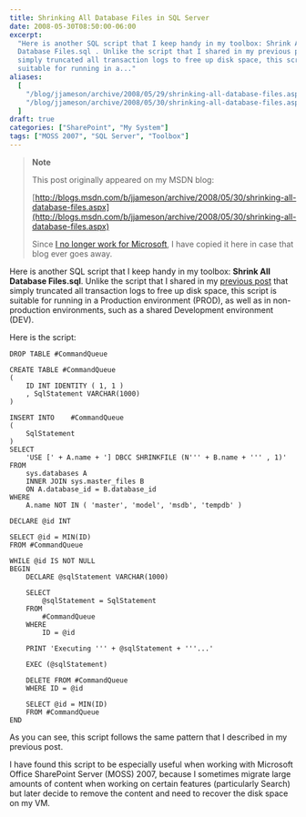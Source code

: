 ```yaml
---
title: Shrinking All Database Files in SQL Server
date: 2008-05-30T08:50:00-06:00
excerpt:
  "Here is another SQL script that I keep handy in my toolbox: Shrink All
  Database Files.sql . Unlike the script that I shared in my previous post that
  simply truncated all transaction logs to free up disk space, this script is
  suitable for running in a..."
aliases:
  [
    "/blog/jjameson/archive/2008/05/29/shrinking-all-database-files.aspx",
    "/blog/jjameson/archive/2008/05/30/shrinking-all-database-files.aspx",
  ]
draft: true
categories: ["SharePoint", "My System"]
tags: ["MOSS 2007", "SQL Server", "Toolbox"]
---
```


> **Note**
>
> This post originally appeared on my MSDN blog:
>
> [http://blogs.msdn.com/b/jjameson/archive/2008/05/30/shrinking-all-database-files.aspx](http://blogs.msdn.com/b/jjameson/archive/2008/05/30/shrinking-all-database-files.aspx)
>
> Since
> [I no longer work for Microsoft](/blog/jjameson/2011/09/02/last-day-with-microsoft),
> I have copied it here in case that blog ever goes away.

Here is another SQL script that I keep handy in my toolbox: **Shrink All
Database Files.sql**. Unlike the script that I shared in my
[previous post](/blog/jjameson/2008/05/30/truncating-all-transaction-logs) that
simply truncated all transaction logs to free up disk space, this script is
suitable for running in a Production environment (PROD), as well as in
non-production environments, such as a shared Development environment (DEV).

Here is the script:

```
DROP TABLE #CommandQueue

CREATE TABLE #CommandQueue
(
    ID INT IDENTITY ( 1, 1 )
    , SqlStatement VARCHAR(1000)
)

INSERT INTO    #CommandQueue
(
    SqlStatement
)
SELECT
    'USE [' + A.name + '] DBCC SHRINKFILE (N''' + B.name + ''' , 1)'
FROM
    sys.databases A
    INNER JOIN sys.master_files B
    ON A.database_id = B.database_id
WHERE
    A.name NOT IN ( 'master', 'model', 'msdb', 'tempdb' )

DECLARE @id INT

SELECT @id = MIN(ID)
FROM #CommandQueue

WHILE @id IS NOT NULL
BEGIN
    DECLARE @sqlStatement VARCHAR(1000)

    SELECT
        @sqlStatement = SqlStatement
    FROM
        #CommandQueue
    WHERE
        ID = @id

    PRINT 'Executing ''' + @sqlStatement + '''...'

    EXEC (@sqlStatement)

    DELETE FROM #CommandQueue
    WHERE ID = @id

    SELECT @id = MIN(ID)
    FROM #CommandQueue
END
```

As you can see, this script follows the same pattern that I described in my
previous post.

I have found this script to be especially useful when working with Microsoft
Office SharePoint Server (MOSS) 2007, because I sometimes migrate large amounts
of content when working on certain features (particularly Search) but later
decide to remove the content and need to recover the disk space on my VM.
